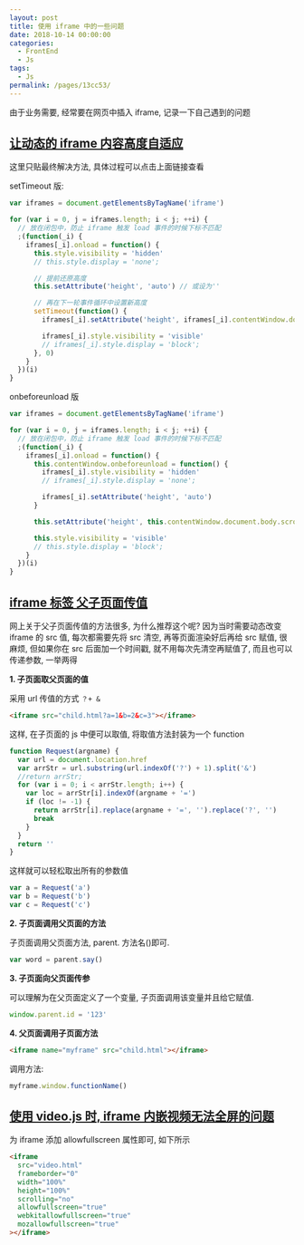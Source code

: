 ```yaml
---
layout: post
title: 使用 iframe 中的一些问题
date: 2018-10-14 00:00:00
categories: 
  - FrontEnd
  - Js
tags: 
  - Js
permalink: /pages/13cc53/
---
```


由于业务需要, 经常要在网页中插入 iframe, 记录一下自己遇到的问题

<!-- more -->

## [让动态的 iframe 内容高度自适应](http://www.cnblogs.com/imwtr/p/6050937.html)

这里只贴最终解决方法, 具体过程可以点击上面链接查看

setTimeout 版:

```js
var iframes = document.getElementsByTagName('iframe')

for (var i = 0, j = iframes.length; i < j; ++i) {
  // 放在闭包中，防止 iframe 触发 load 事件的时候下标不匹配
  ;(function(_i) {
    iframes[_i].onload = function() {
      this.style.visibility = 'hidden'
      // this.style.display = 'none';

      // 提前还原高度
      this.setAttribute('height', 'auto') // 或设为''

      // 再在下一轮事件循环中设置新高度
      setTimeout(function() {
        iframes[_i].setAttribute('height', iframes[_i].contentWindow.document.body.scrollHeight)

        iframes[_i].style.visibility = 'visible'
        // iframes[_i].style.display = 'block';
      }, 0)
    }
  })(i)
}
```

onbeforeunload 版

```js
var iframes = document.getElementsByTagName('iframe')

for (var i = 0, j = iframes.length; i < j; ++i) {
  // 放在闭包中，防止 iframe 触发 load 事件的时候下标不匹配
  ;(function(_i) {
    iframes[_i].onload = function() {
      this.contentWindow.onbeforeunload = function() {
        iframes[_i].style.visibility = 'hidden'
        // iframes[_i].style.display = 'none';

        iframes[_i].setAttribute('height', 'auto')
      }

      this.setAttribute('height', this.contentWindow.document.body.scrollHeight)

      this.style.visibility = 'visible'
      // this.style.display = 'block';
    }
  })(i)
}
```

## [iframe 标签 父子页面传值](https://my.oschina.net/kingchen8080/blog/608368)

网上关于父子页面传值的方法很多, 为什么推荐这个呢? 因为当时需要动态改变 iframe 的 src 值, 每次都需要先将 src 清空, 再等页面渲染好后再给 src 赋值, 很麻烦, 但如果你在 src 后面加一个时间戳, 就不用每次先清空再赋值了, 而且也可以传递参数, 一举两得

**1. 子页面取父页面的值**

采用 url 传值的方式 `？+ &`

```html
<iframe src="child.html?a=1&b=2&c=3"></iframe>
```

这样, 在子页面的 js 中便可以取值, 将取值方法封装为一个 function

```js
function Request(argname) {
  var url = document.location.href
  var arrStr = url.substring(url.indexOf('?') + 1).split('&')
  //return arrStr;
  for (var i = 0; i < arrStr.length; i++) {
    var loc = arrStr[i].indexOf(argname + '=')
    if (loc != -1) {
      return arrStr[i].replace(argname + '=', '').replace('?', '')
      break
    }
  }
  return ''
}
```

这样就可以轻松取出所有的参数值

```js
var a = Request('a')
var b = Request('b')
var c = Request('c')
```

**2. 子页面调用父页面的方法**

子页面调用父页面方法, parent. 方法名()即可.

```js
var word = parent.say()
```

**3. 子页面向父页面传参**

可以理解为在父页面定义了一个变量, 子页面调用该变量并且给它赋值.

```js
window.parent.id = '123'
```

**4. 父页面调用子页面方法**

```html
<iframe name="myframe" src="child.html"></iframe>
```

调用方法:

```js
myframe.window.functionName()
```

## [使用 video.js 时, iframe 内嵌视频无法全屏的问题](https://blog.csdn.net/butterfly5211314/article/details/68951028)

为 iframe 添加 allowfullscreen 属性即可, 如下所示

```html
<iframe
  src="video.html"
  frameborder="0"
  width="100%"
  height="100%"
  scrolling="no"
  allowfullscreen="true"
  webkitallowfullscreen="true"
  mozallowfullscreen="true"
></iframe>
```
